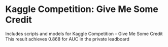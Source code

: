 # Kaggle Competition: Give Me Some Credit
Includes scripts and models for Kaggle Competition - Give Me Some Credit
This result achieves 0.868 for AUC in the private leadboard
